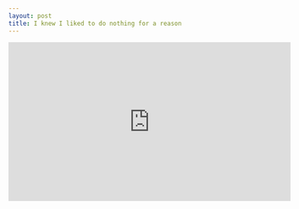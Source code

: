 ```yaml
---
layout: post
title: I knew I liked to do nothing for a reason
---
```

<iframe width="560" height="315" src="https://www.youtube.com/embed/qzR62JJCMBQ" frameborder="0" allow="accelerometer; autoplay; encrypted-media; gyroscope; picture-in-picture" allowfullscreen></iframe>
